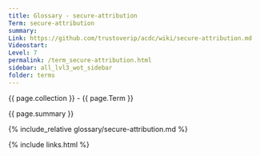 ```yaml
---
title: Glossary - secure-attribution
Term: secure-attribution
summary: 
Link: https://github.com/trustoverip/acdc/wiki/secure-attribution.md
Videostart: 
Level: 7
permalink: /term_secure-attribution.html
sidebar: all_lvl3_wot_sidebar
folder: terms
---
```


{{ page.collection }} - {{ page.Term }}

   {{ page.summary }}

{% include_relative glossary/secure-attribution.md %}

 {% include links.html %} 
